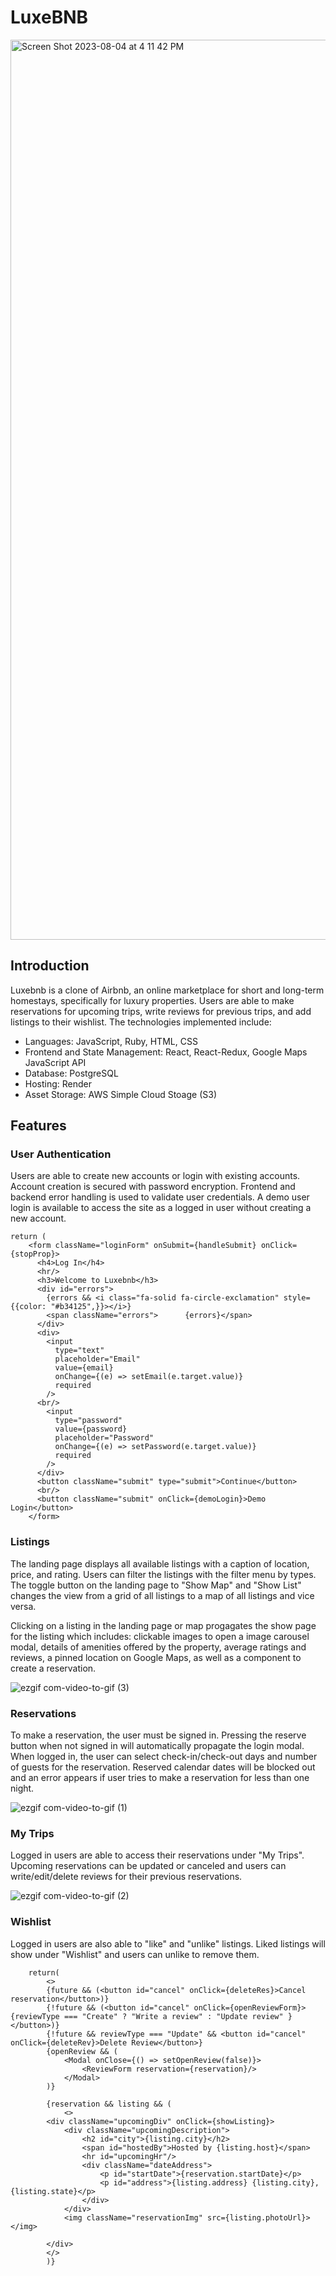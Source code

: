 # LuxeBNB

<img width="1440" alt="Screen Shot 2023-08-04 at 4 11 42 PM" src="https://github.com/michelleeli/LuxeBNB/assets/130802181/3dd81479-d1ff-4562-82de-cff52601d9a7">

## Introduction
Luxebnb is a clone of Airbnb, an online marketplace for short and long-term homestays, specifically for luxury properties. Users are able to make reservations for upcoming trips, write reviews for previous trips, and add listings to their wishlist. The technologies implemented include: 
* Languages: JavaScript, Ruby, HTML, CSS
* Frontend and State Management: React, React-Redux, Google Maps JavaScript API
* Database: PostgreSQL
* Hosting: Render
* Asset Storage: AWS Simple Cloud Stoage (S3)

## Features
### User Authentication
Users are able to create new accounts or login with existing accounts. Account creation is secured with password encryption. Frontend and backend error handling is used to validate user credentials. A demo user login is available to access the site as a logged in user without creating a new account.

```
return (
    <form className="loginForm" onSubmit={handleSubmit} onClick={stopProp}>
      <h4>Log In</h4>
      <hr/>
      <h3>Welcome to Luxebnb</h3>
      <div id="errors">
        {errors && <i class="fa-solid fa-circle-exclamation" style={{color: "#b34125",}}></i>}
        <span className="errors">      {errors}</span>
      </div>
      <div>
        <input
          type="text"
          placeholder="Email"
          value={email}
          onChange={(e) => setEmail(e.target.value)}
          required
        />
      <br/>
        <input
          type="password"
          value={password}
          placeholder="Password"
          onChange={(e) => setPassword(e.target.value)}
          required
        />
      </div>
      <button className="submit" type="submit">Continue</button>
      <br/>
      <button className="submit" onClick={demoLogin}>Demo Login</button>
    </form>
```

### Listings 
The landing page displays all available listings with a caption of location, price, and rating. Users can filter the listings with the filter menu by types. The toggle button on the landing page to "Show Map" and "Show List" changes the view from a grid of all listings to a map of all listings and vice versa. 

Clicking on a listing in the landing page or map progagates the show page for the listing which includes: clickable images to open a image carousel modal, details of amenities offered by the property, average ratings and reviews, a pinned location on Google Maps, as well as a component to create a reservation. 

![ezgif com-video-to-gif (3)](https://github.com/michelleeli/LuxeBNB/assets/130802181/92668a62-c6ae-44e7-acb0-b16443373b44)

### Reservations
To make a reservation, the user must be signed in. Pressing the reserve button when not signed in will automatically propagate the login modal. When logged in, the user can select check-in/check-out days and number of guests for the reservation. Reserved calendar dates will be blocked out and an error appears if user tries to make a reservation for less than one night. 

![ezgif com-video-to-gif (1)](https://github.com/michelleeli/LuxeBNB/assets/130802181/9fabb733-adc5-4cad-84ef-dfdcc67d06b7)

### My Trips 
Logged in users are able to access their reservations under "My Trips". Upcoming reservations can be updated or canceled and users can write/edit/delete reviews for their previous reservations. 

![ezgif com-video-to-gif (2)](https://github.com/michelleeli/LuxeBNB/assets/130802181/d84352e6-80ee-40b5-9799-241a75d9fa8c)


### Wishlist
Logged in users are also able to "like" and "unlike" listings. Liked listings will show under "Wishlist" and users can unlike to remove them. 

```
    return(
        <>
        {future && (<button id="cancel" onClick={deleteRes}>Cancel reservation</button>)}
        {!future && (<button id="cancel" onClick={openReviewForm}>{reviewType === "Create" ? "Write a review" : "Update review" }</button>)}
        {!future && reviewType === "Update" && <button id="cancel" onClick={deleteRev}>Delete Review</button>}
        {openReview && (
            <Modal onClose={() => setOpenReview(false)}>
                <ReviewForm reservation={reservation}/>
            </Modal>
        )}
        
        {reservation && listing && (
            <>
        <div className="upcomingDiv" onClick={showListing}>
            <div className="upcomingDescription">
                <h2 id="city">{listing.city}</h2>
                <span id="hostedBy">Hosted by {listing.host}</span>
                <hr id="upcomingHr"/>
                <div className="dateAddress">
                    <p id="startDate">{reservation.startDate}</p>
                    <p id="address">{listing.address} {listing.city}, {listing.state}</p>
                </div>
            </div>
            <img className="reservationImg" src={listing.photoUrl}></img>
       
        </div>
        </>
        )}
```
